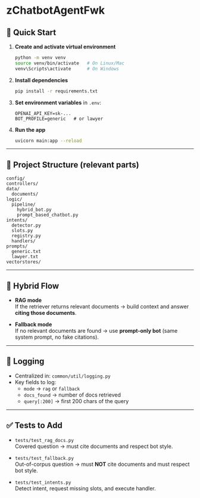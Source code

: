 # zChatbotAgentFwk

## 🚀 Quick Start

1. **Create and activate virtual environment**
   ```bash
   python -m venv venv
   source venv/bin/activate   # On Linux/Mac
   venv\Scripts\activate      # On Windows
   ```

2. **Install dependencies**
   ```bash
   pip install -r requirements.txt
   ```

3. **Set environment variables** in `.env`:
   ```
   OPENAI_API_KEY=sk-...
   BOT_PROFILE=generic   # or lawyer
   ```

4. **Run the app**
   ```bash
   uvicorn main:app --reload
   ```

---

## 📂 Project Structure (relevant parts)

```
config/
controllers/
data/
  documents/
logic/
  pipeline/
    hybrid_bot.py
    prompt_based_chatbot.py
intents/
  detector.py
  slots.py
  registry.py
  handlers/
prompts/
  generic.txt
  lawyer.txt
vectorstores/
```

---

## 🔄 Hybrid Flow

- **RAG mode**  
  If the retriever returns relevant documents → build context and answer **citing those documents**.

- **Fallback mode**  
  If no relevant documents are found → use **prompt-only bot** (same system prompt, no fake citations).

---

## 📝 Logging

- Centralized in: `common/util/logging.py`  
- Key fields to log:
  - `mode` → `rag` or `fallback`
  - `docs_found` → number of docs retrieved
  - `query[:200]` → first 200 chars of the query

---

## ✅ Tests to Add

- `tests/test_rag_docs.py`  
  Covered question → must cite documents and respect bot style.

- `tests/test_fallback.py`  
  Out-of-corpus question → must **NOT** cite documents and must respect bot style.

- `tests/test_intents.py`  
  Detect intent, request missing slots, and execute handler.
